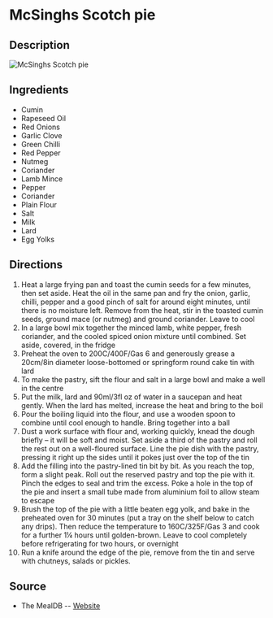 # McSinghs Scotch pie

## Description
![McSinghs Scotch pie](https://www.themealdb.com/images/media/meals/vssrtx1511557680.jpg "McSinghs Scotch pie")

## Ingredients
- Cumin
- Rapeseed Oil
- Red Onions
- Garlic Clove
- Green Chilli
- Red Pepper
- Nutmeg
- Coriander
- Lamb Mince
- Pepper
- Coriander
- Plain Flour
- Salt
- Milk
- Lard
- Egg Yolks

## Directions
1. Heat a large frying pan and toast the cumin seeds for a few minutes, then set aside. Heat the oil in the same pan and fry the onion, garlic, chilli, pepper and a good pinch of salt for around eight minutes, until there is no moisture left. Remove from the heat, stir in the toasted cumin seeds, ground mace (or nutmeg) and ground coriander. Leave to cool
2. In a large bowl mix together the minced lamb, white pepper, fresh coriander, and the cooled spiced onion mixture until combined. Set aside, covered, in the fridge
3. Preheat the oven to 200C/400F/Gas 6 and generously grease a 20cm/8in diameter loose-bottomed or springform round cake tin with lard
4. To make the pastry, sift the flour and salt in a large bowl and make a well in the centre
5. Put the milk, lard and 90ml/3fl oz of water in a saucepan and heat gently. When the lard has melted, increase the heat and bring to the boil
6. Pour the boiling liquid into the flour, and use a wooden spoon to combine until cool enough to handle. Bring together into a ball
7. Dust a work surface with flour and, working quickly, knead the dough briefly – it will be soft and moist. Set aside a third of the pastry and roll the rest out on a well-floured surface. Line the pie dish with the pastry, pressing it right up the sides until it pokes just over the top of the tin
8. Add the filling into the pastry-lined tin bit by bit. As you reach the top, form a slight peak. Roll out the reserved pastry and top the pie with it. Pinch the edges to seal and trim the excess. Poke a hole in the top of the pie and insert a small tube made from aluminium foil to allow steam to escape
9. Brush the top of the pie with a little beaten egg yolk, and bake in the preheated oven for 30 minutes (put a tray on the shelf below to catch any drips). Then reduce the temperature to 160C/325F/Gas 3 and cook for a further 1¼ hours until golden-brown. Leave to cool completely before refrigerating for two hours, or overnight
10. Run a knife around the edge of the pie, remove from the tin and serve with chutneys, salads or pickles.

## Source

- The MealDB -- [Website](https://themealdb.com/)

